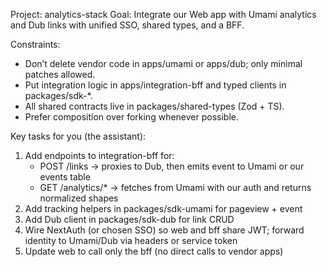 Project: analytics-stack
Goal: Integrate our Web app with Umami analytics and Dub links with unified SSO, shared types, and a BFF.

Constraints:
- Don’t delete vendor code in apps/umami or apps/dub; only minimal patches allowed.
- Put integration logic in apps/integration-bff and typed clients in packages/sdk-*.
- All shared contracts live in packages/shared-types (Zod + TS).
- Prefer composition over forking whenever possible.

Key tasks for you (the assistant):
1) Add endpoints to integration-bff for:
   - POST /links -> proxies to Dub, then emits event to Umami or our events table
   - GET /analytics/* -> fetches from Umami with our auth and returns normalized shapes
2) Add tracking helpers in packages/sdk-umami for pageview + event
3) Add Dub client in packages/sdk-dub for link CRUD
4) Wire NextAuth (or chosen SSO) so web and bff share JWT; forward identity to Umami/Dub via headers or service token
5) Update web to call only the bff (no direct calls to vendor apps)
